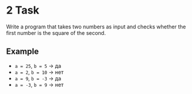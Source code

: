 # 2 Task

Write a program that takes two numbers as input and checks whether the first
number is the square of the second.

## Example

- `a = 25`, `b = 5` -> да
- `a = 2`, `b = 10` -> нет
- `a = 9`, `b = -3` -> да
- `a = -3`, `b = 9` -> нет
